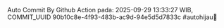 Auto Commit By Github Action pada: 2025-09-29 13:33:27 WIB, COMMIT_UUID 90b10c8e-4f93-483b-ac9d-94e5d5d7833c #autohijau🗿
